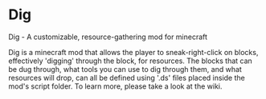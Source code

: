 # Dig
Dig - A customizable, resource-gathering mod for minecraft

Dig is a minecraft mod that allows the player to sneak-right-click on blocks, effectively 'digging' through the block,  for resources. 
The blocks that can be dug through, what tools you can use to dig through them, and what resources will drop, can all be defined using 
'.ds' files placed inside the mod's script folder. To learn more, please take a look at the wiki.
